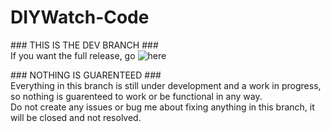 # DIYWatch-Code
\### THIS IS THE DEV BRANCH \###\
If you want the full release, go ![here](https://github.com/TheGreatPintoJ/DIYWatch-Code)

\### NOTHING IS GUARENTEED \###\
Everything in this branch is still under development and a work in progress, so nothing is guarenteed to work or be functional in any way.\
Do not create any issues or bug me about fixing anything in this branch, it will be closed and not resolved.
